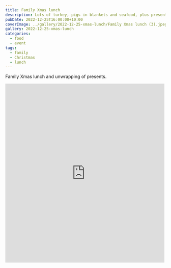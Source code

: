 ```yaml
---
title: Family Xmas lunch
description: Lots of turkey, pigs in blankets and seafood, plus presents!
pubDate: 2022-12-25T16:00:00+10:00
coverImage: ../gallery/2022-12-25-xmas-lunch/Family Xmas lunch (3).jpeg
gallery: 2022-12-25-xmas-lunch
categories:
  - food
  - event
tags:
  - family
  - Christmas
  - lunch
---
```


Family Xmas lunch and unwrapping of presents.

<iframe src="https://www.facebook.com/plugins/post.php?href=https%3A%2F%2Fwww.facebook.com%2Fchris1.tham%2Fposts%2Fpfbid02RsSos6jYxrrYvsrxK5nBvgcmqdXFyQvUYwJoQYFyEAFasVNczmfN5usvvUAhQQ6ml&show_text=true&width=500" width="500" height="562" style="border:none;overflow:hidden" scrolling="no" frameborder="0" allowfullscreen="true" allow="autoplay; clipboard-write; encrypted-media; picture-in-picture; web-share"></iframe>
